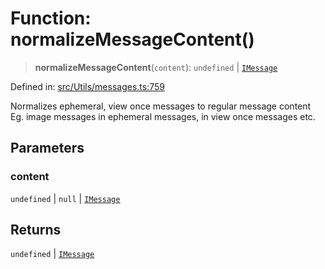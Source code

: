 # Function: normalizeMessageContent()

> **normalizeMessageContent**(`content`): `undefined` \| [`IMessage`](../namespaces/proto/interfaces/IMessage.md)

Defined in: [src/Utils/messages.ts:759](https://github.com/Fokusdotid/Baileys/blob/3533fb5d5a1e97f0cc8384505a121b389a346518/src/Utils/messages.ts#L759)

Normalizes ephemeral, view once messages to regular message content
Eg. image messages in ephemeral messages, in view once messages etc.

## Parameters

### content

`undefined` | `null` | [`IMessage`](../namespaces/proto/interfaces/IMessage.md)

## Returns

`undefined` \| [`IMessage`](../namespaces/proto/interfaces/IMessage.md)
